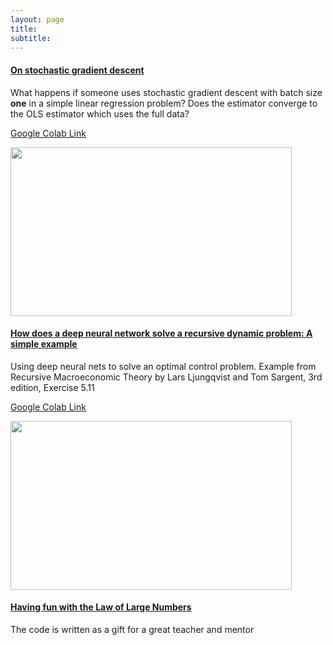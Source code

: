 ```yaml
---
layout: page
title: 
subtitle: 
---
```

>

#### <a href="https://github.com/Mekahou/Fun-Stuff/blob/main/codes/stochastic%20gradient%20descent/1%20Gradient%20Descent%20and%20Stochastic%20Gradient%20Descent.ipynb" target="_blank"> On stochastic gradient descent</a>

What happens if someone uses stochastic gradient descent with batch size **one** in a simple linear regression problem? Does the estimator converge to the OLS estimator which uses the full data? 

<a href="https://colab.research.google.com/drive/1o0Ds4FWpo8rEfHkKn0_8wkOZ6LMejkxL?usp=sharing" target="_blank"> Google Colab Link</a>

<img src="../docs/Webpage/Content/SGD_2nd.gif" width="450" height="270" class="center" >


#### <a href="https://github.com/Mekahou/Fun-Stuff/blob/main/codes/linear%20quadratic%20DP%20DNN/3.%20LQ_DP_DNN_Training_Main.ipynb" target="_blank"> How does a deep neural network solve a recursive dynamic problem: A simple example</a>

Using deep neural nets to solve an optimal control problem. Example from Recursive Macroeconomic Theory by Lars Ljungqvist and Tom Sargent, 3rd edition, Exercise 5.11 

<a href="https://colab.research.google.com/drive/1x3Q8KKvZ3y5_a8VyMAU0NJTRBomH8gPU?usp=sharing" target="_blank"> Google Colab Link</a>

<img src="../docs/Webpage/Content/u_hat.gif" width="450" height="270" class="center" >



#### <a href="https://github.com/Mekahou/Fun-Stuff/tree/main/codes/LLNPic" target="_blank"> Having fun with the Law of Large Numbers</a>
The code is written as a gift for a great teacher and mentor 

